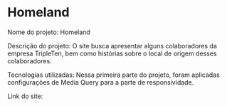# Homeland

Nome do projeto: Homeland

Descrição do projeto: O site busca apresentar alguns colaboradores da empresa TripleTen, bem como histórias sobre o local de origem desses colaboradores.

Tecnologias utilizadas: Nessa primeira parte do projeto, foram aplicadas configurações de Media Query para a parte de responsividade.

Link do site:
